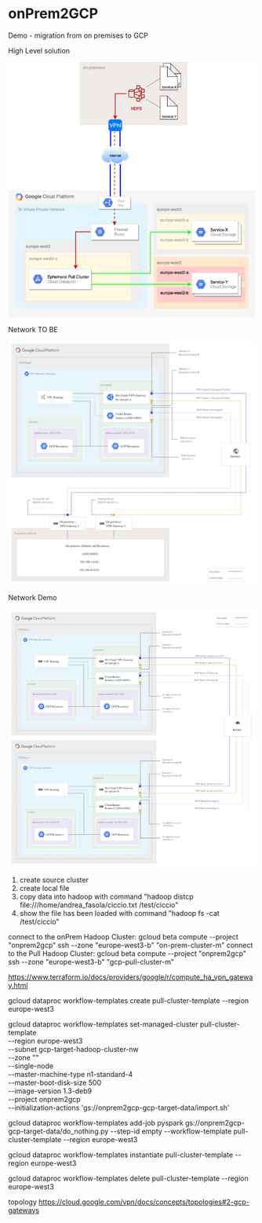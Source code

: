 # onPrem2GCP
Demo - migration from on premises to GCP


High Level solution

![Subscriber](img/hl-solution.png)

Network TO BE

![Subscriber](img/nw-topology-2be.png)


Network Demo

![Subscriber](img/nw-topology-demo.png)



1. create source cluster
2. create local file
3. copy data into hadoop with command "hadoop distcp file:///home/andrea_fasola/ciccio.txt /test/ciccio"
4. show the file has been loaded with command "hadoop fs -cat /test/ciccio"


connect to the onPrem Hadoop Cluster: gcloud beta compute --project "onprem2gcp" ssh --zone "europe-west3-b" "on-prem-cluster-m" 
connect to the Pull Hadoop Cluster: gcloud beta compute --project "onprem2gcp" ssh --zone "europe-west3-b" "gcp-pull-cluster-m"

https://www.terraform.io/docs/providers/google/r/compute_ha_vpn_gateway.html


gcloud dataproc workflow-templates create pull-cluster-template   --region europe-west3 

gcloud dataproc workflow-templates set-managed-cluster pull-cluster-template \
  --region europe-west3 \
  --subnet gcp-target-hadoop-cluster-nw \
  --zone "" \
  --single-node \
  --master-machine-type n1-standard-4 \
  --master-boot-disk-size 500 \
  --image-version 1.3-deb9 \
  --project onprem2gcp \
  --initialization-actions 'gs://onprem2gcp-gcp-target-data/import.sh'

gcloud dataproc workflow-templates add-job pyspark gs://onprem2gcp-gcp-target-data/do_nothing.py --step-id empty --workflow-template pull-cluster-template --region europe-west3


gcloud dataproc workflow-templates instantiate pull-cluster-template --region europe-west3

gcloud dataproc workflow-templates delete pull-cluster-template --region europe-west3


topology https://cloud.google.com/vpn/docs/concepts/topologies#2-gcp-gateways